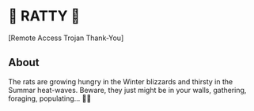 # :rat: RATTY :cheese:
[Remote Access Trojan Thank-You]
## About
The rats are growing hungry in the Winter blizzards and thirsty in the Summar heat-waves. Beware, they just might be in your walls, gathering, foraging, populating... :cheese::rat: